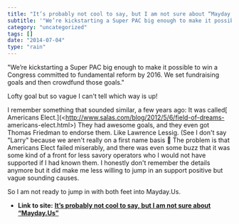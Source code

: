 ```yaml
---
title: "It’s probably not cool to say, but I am not sure about “Mayday.Us”"
subtitle: '"We’re kickstarting a Super PAC big enough to make it possible to win a'
category: "uncategorized"
tags: []
date: "2014-07-04"
type: "rain"
---
```

"We’re kickstarting a Super PAC big enough to make it possible to win a
Congress committed to fundamental reform by 2016. We set fundraising goals and
then crowdfund those goals."

Lofty goal but so vague I can't tell which way is up!

I remember something that sounded similar, a few years ago: It was called[
Americans Elect.](<http://www.salas.com/blog/2012/5/6/field-of-dreams-
americans-elect.html>) They had awesome goals, and they even got Thomas
Friedman to endorse them. Like Lawrence Lessig. (See I don't say "Larry"
because we aren't really on a first name basis 🙂 The problem is that Americans
Elect failed miserably, and there was even some buzz that it was some kind of
a front for less savory operators who I would not have supported if I had
known them. I honestly don't remember the details anymore but it did make me
less willing to jump in an support positive but vague sounding causes.

So I am not ready to jump in with both feet into Mayday.Us.


* **Link to site:** **[It’s probably not cool to say, but I am not sure about “Mayday.Us”](None)**